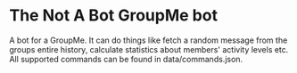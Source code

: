 # The Not A Bot GroupMe bot

A bot for a GroupMe. It can do things like fetch a random message from the groups entire history, calculate statistics about members' activity levels etc. All supported commands can be found in data/commands.json.
